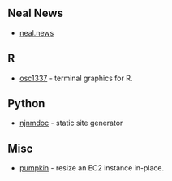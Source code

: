 <!-- njnmdoc:  title="Projects"  -->

## Neal News

  * [neal.news](http://www.neal.news/)

## R

  * [osc1337](http://github.com/nfultz/osc1337) - terminal graphics for R.


## Python

  * [njnmdoc](https://www.github.com/njnmco/njnmdoc) - static site generator


## Misc

  * [pumpkin](https://github.com/nfultz/pumpkin) - resize an EC2 instance in-place.
